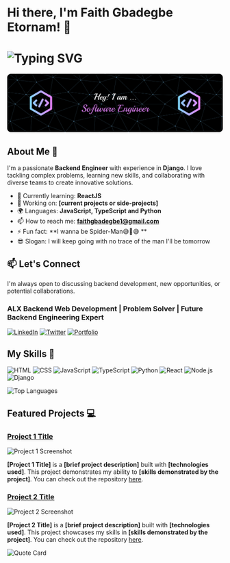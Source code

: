 # Hi there, I'm Faith Gbadegbe Etornam! 👋
# ![Typing SVG](https://readme-typing-svg.demolab.com?lines=A+developer+who+loves+coding.;Problem+solving+at+it's+peak.;Collaborate+on+projects!)

![Banner Image](./github-header-banner.png)

## About Me 🚀

I'm a passionate **Backend Engineer** with experience in **Django**. I love tackling complex problems, learning new skills, and collaborating with diverse teams to create innovative solutions.

- 🌱 Currently learning: **ReactJS**
- 🔭 Working on: **[current projects or side-projects]**
- 🌍 Languages: **JavaScript, TypeScript and Python**
- 📫 How to reach me: **faithgbadegbe1@gmail.com**
- ⚡ Fun fact: **I wanna be Spider-Man😅🤣😅 **
- 😎 Slogan: I will keep going with no trace of the man I'll be tomorrow

## 📫 Let's Connect

I'm always open to discussing backend development, new opportunities, or potential collaborations.

### ALX Backend Web Development | Problem Solver | Future Backend Engineering Expert

[![LinkedIn](https://img.shields.io/badge/LinkedIn-Connect-blue?style=for-the-badge&logo=linkedin)](https://linkedin.com/in/faith-etornam)
[![Twitter](https://img.shields.io/badge/Twitter-Follow-1DA1F2?style=for-the-badge&logo=twitter)](https://twitter.com/yourprofile)
[![Portfolio](https://img.shields.io/badge/Portfolio-Visit-green?style=for-the-badge&logo=google-chrome)](https://yourportfolio.com)

## My Skills 🧠

![HTML](https://img.shields.io/badge/HTML5-E34F26?style=for-the-badge&logo=html5&logoColor=white)
![CSS](https://img.shields.io/badge/CSS3-1572B6?style=for-the-badge&logo=css3&logoColor=white)
![JavaScript](https://img.shields.io/badge/JavaScript-323330?style=for-the-badge&logo=javascript&logoColor=F7DF1E)
![TypeScript](https://img.shields.io/badge/TypeScript-007ACC?style=for-the-badge&logo=typescript&logoColor=white)
![Python](https://img.shields.io/badge/Python-FFD43B?style=for-the-badge&logo=python&logoColor=blue)
![React](https://img.shields.io/badge/React-20232A?style=for-the-badge&logo=react&logoColor=61DAFB)
![Node.js](https://img.shields.io/badge/Node%20js-339933?style=for-the-badge&logo=nodedotjs&logoColor=white)
![Django](https://img.shields.io/badge/Django-092E20?style=for-the-badge&logo=django&logoColor=green)


![Top Languages](https://github-readme-stats.vercel.app/api/top-langs/?username=Faith-Etornam&layout=compact)

## Featured Projects 💻

### [Project 1 Title](project_1_link)

![Project 1 Screenshot](project_1_screenshot_url)

**[Project 1 Title]** is a **[brief project description]** built with **[technologies used]**. This project demonstrates my ability to **[skills demonstrated by the project]**. You can check out the repository [here](project_1_repository_link).

### [Project 2 Title](project_2_link)

![Project 2 Screenshot](project_2_screenshot_url)

**[Project 2 Title]** is a **[brief project description]** built with **[technologies used]**. This project showcases my skills in **[skills demonstrated by the project]**. You can check out the repository [here](project_2_repository_link).

![Quote Card](https://quotes-github-readme.vercel.app/api?type=horizontal)




